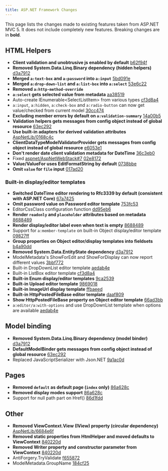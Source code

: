 ```yaml
---
title: ASP.NET Framework Changes
---
```

This page lists the changes made to existing features taken from ASP.NET MVC 5. It does not include completely new features. Breaking changes are in **bold**.

## HTML Helpers

- **Client validation and unobtrusive js enabled by default** [b62f94f](https://github.com/maxtoroq/XCST-a/commit/b62f94f7f117f835a33f4191f5a6fe840082238f)
- **Removed System.Data.Linq.Binary dependency (hidden helpers)** [d3a7912](https://github.com/maxtoroq/XCST-a/commit/d3a7912d4a4959c50f538a59fbcf9ec9e75ac168)
- **Merged `a:text-box` and `a:password` into `a:input`** [5bd091e](https://github.com/maxtoroq/XCST-a/commit/5bd091ead81a2e55b8f60af5d1b0656dcd1ab4bd)
- **Merged `a:drop-down-list` and `a:list-box` into `a:select`** [53e6c22](https://github.com/maxtoroq/XCST-a/commit/53e6c22b3f5e62876b4390128cab45548b75b7f2)
- **Removed `a:http-method-override`**
- **`a:select` gets selected value from metadata** [aa38519](https://github.com/maxtoroq/XCST-a/commit/aa38519525292c672093054d964e12eb39067bec)
- Auto-create IEnumerable&lt;SelectListItem> from various types [cf3d8a4](https://github.com/maxtoroq/XCST-a/commit/cf3d8a441d159cde2e25990d6b9b7cd12d81c9fc)
- `a:input`, `a:hidden`, `a:check-box` and `a:radio-button` can now get value/checked from current model [30cc474](https://github.com/maxtoroq/XCST-a/commit/30cc4743e899a9325b054f4ecc15b6ee44ac39d7)
- **Excluding member errors by default on `a:validation-summary`** [14a00b5](https://github.com/maxtoroq/XCST-a/commit/14a00b56381eed57d9cf9e098010ebb1264a327d)
- **Validation helpers gets messages from config object instead of global resource** [63ec292](https://github.com/maxtoroq/XCST-a/commit/63ec2929636d16873b90aecb389bb787f26b8cb3)
- **Use built-in adapters for derived validation attributes** [AspNetLib/0168c4c](https://github.com/maxtoroq/AspNetLib/commit/0168c4cf7d390f14f0d043fb6811bffc8174245e)
- **ClientDataTypeModelValidatorProvider gets messages from config object instead of global resource** [e6053e1](https://github.com/maxtoroq/XCST-a/commit/e6053e1468f8597d375fa50d23932a698fe0b946)
- **Don't render date client validation metadata for DateTime** [36c3eb0](https://github.com/maxtoroq/XCST-a/commit/36c3eb0942da4904cb1149efc29278e41f327d33)
- Fixed [aspnet/AspNetWebStack#7](https://github.com/aspnet/AspNetWebStack/issues/7) [02e8172](https://github.com/maxtoroq/XCST-a/commit/02e8172da9f38201ba432ca5a26a6131cac1ef3f)
- **Value/ValueFor uses EditFormatString by default** [0738bbe](https://github.com/maxtoroq/XCST-a/commit/0738bbe7ff78e505f10ee28e2374953cf07b1a4a)
- **Omit `value` for `file` input** [017ad20](https://github.com/maxtoroq/XCST-a/commit/017ad20b559e73f2858e03c35740b11ada895337)

### Built-in display/editor templates

- **Switched DateTime editor rendering to Rfc3339 by default (consistent with ASP.NET Core)** [67a7425](https://github.com/maxtoroq/XCST-a/commit/67a7425623f9de3333073195804f8f83f04d38d3)
- **Omit password value on Password editor template** [753fc53](https://github.com/maxtoroq/XCST-a/commit/753fc5330cba50547a818b35a44fb8fc15565334)
- EditorCssClass configuration function [dd95eb6](https://github.com/maxtoroq/XCST-a/commit/dd95eb67f0ee62c31c6385aa64b8f52de067e1fd)
- **Render `readonly` and `placeholder` attributes based on metadata** [8688489](https://github.com/maxtoroq/XCST-a/commit/868848929833254341ab1670e4dba9ea76ce7225)
- **Render display/editor label even when text is empty** [8688489](https://github.com/maxtoroq/XCST-a/commit/868848929833254341ab1670e4dba9ea76ce7225)
- Support for `a:member-template` on built-in Object display/editor template [09827ff](https://github.com/maxtoroq/XCST-a/commit/09827ff136998450f1b8c4e4aa96dd544caeb1b5#diff-d9e4a150ec2ec7025b8cfa3d93460c97)
- **Group properties on Object editor/display templates into fieldsets** [b4a90dd](https://github.com/maxtoroq/XCST-a/commit/b4a90dd6f23d7a953f95895a7396f00302db943e)
- **Removed System.Data.EntityState dependency** [d3a7912](https://github.com/maxtoroq/XCST-a/commit/d3a7912d4a4959c50f538a59fbcf9ec9e75ac168)
- ModelMetadata's ShowForEdit and ShowForDisplay can now report different values [3bbf772](https://github.com/maxtoroq/XCST-a/commit/3bbf7723d26befb6e22acc2de402777d751573c1)
- Built-in DropDownList editor template [aedab4e](https://github.com/maxtoroq/XCST-a/commit/aedab4e351a26f2b3e10c93b6793acb506d1ec6f)
- Built-in ListBox editor template [cf3d8a4](https://github.com/maxtoroq/XCST-a/commit/cf3d8a441d159cde2e25990d6b9b7cd12d81c9fc)
- **Built-in Enum display/editor templates** [9ca2539](https://github.com/maxtoroq/XCST-a/commit/9ca25398f221720565d65b4d30630f849c79d551)
- **Built-in Upload editor template** [9869018](https://github.com/maxtoroq/XCST-a/commit/9869018828224a5c0f0c8c0e7eb73b831cbc3ad0)
- **Built-in ImageUrl display template** [ffbaeed](https://github.com/maxtoroq/XCST-a/commit/ffbaeed858d8562a7f1bd06cc13cdb54721f30b5)
- **Built-in HttpPostedFileBase editor template** [daaf809](https://github.com/maxtoroq/XCST-a/commit/daaf8096b888f33ac3b90db8d9df4a92cca35bd7)
 - **Show HttpPostedFileBase property on Object editor template** [66ad3bb](https://github.com/maxtoroq/XCST-a/commit/66ad3bb5fc9be45743c66cf9b8f7489208e1d7ff)
- `a:editor/a:with-options` and use DropDownList template when options are available [aedab4e](https://github.com/maxtoroq/XCST-a/commit/aedab4e351a26f2b3e10c93b6793acb506d1ec6f)

## Model binding

- **Removed System.Data.Linq.Binary dependency (model binder)** [d3a7912](https://github.com/maxtoroq/XCST-a/commit/d3a7912d4a4959c50f538a59fbcf9ec9e75ac168)
- **DefaultModelBinder gets messages from config object instead of global resource** [63ec292](https://github.com/maxtoroq/XCST-a/commit/63ec2929636d16873b90aecb389bb787f26b8cb3)
- Replaced JavaScriptSerializer with Json.NET [9a1ac0d](https://github.com/maxtoroq/XCST-a/commit/9a1ac0db954d54ecc58977a9ffe70cd428185947)

## Pages

- **Removed `default` as default page (`index` only)** [86a628c](https://github.com/maxtoroq/XCST-a/commit/86a628cd0717dfb912591a02cb945319c52710e5)
- **Removed display modes support** [86a628c](https://github.com/maxtoroq/XCST-a/commit/86a628cd0717dfb912591a02cb945319c52710e5)
- Support for null path part on Href() [86d1fdd](https://github.com/maxtoroq/XCST-a/commit/86d1fdd3fe7e41c636fb5499bd849625f983d26c)

## Other

- **Removed ViewContext.View (IView) property (circular dependency)** [AspNetLib/6684e6f](https://github.com/maxtoroq/AspNetLib/commit/6684e6fd0a627e42600fce2afb131f02854ebc88)
- **Removed static properties from HtmlHelper and moved defaults to ViewContext** [840220d](https://github.com/maxtoroq/XCST-a/commit/840220d3434b5a8269d448bc34b13002bcf277bf)
- **Removed Writer property and constructor parameter from ViewContext** [840220d](https://github.com/maxtoroq/XCST-a/commit/840220d3434b5a8269d448bc34b13002bcf277bf)
- AntiForgery.TryValidate [f655872](https://github.com/maxtoroq/XCST-a/commit/f655872a5430feb5c8cd9aa954c25e6dd37458c7)
- ModelMetadata.GroupName [184cf25](https://github.com/maxtoroq/XCST-a/commit/184cf25ba5850fb6efb482002b243d9fa35702f4)
